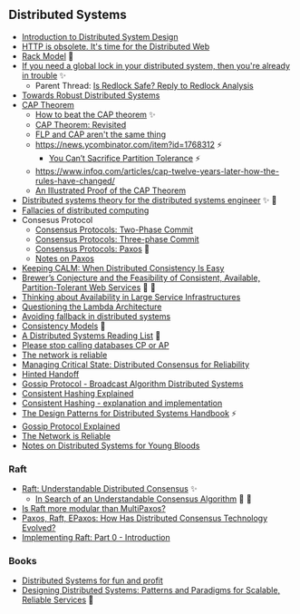 ## Distributed Systems

- [Introduction to Distributed System Design](http://www.hpcs.cs.tsukuba.ac.jp/~tatebe/lecture/h23/dsys/dsd-tutorial.html)
- [HTTP is obsolete. It's time for the Distributed Web](https://blog.neocities.org/blog/2015/09/08/its-time-for-the-distributed-web.html)
- [Rack Model](https://arxiv.org/abs/1302.5657) :page_with_curl:
- [If you need a global lock in your distributed system, then you're already in trouble](https://news.ycombinator.com/item?id=11066258) :sparkles:
  - Parent Thread: [Is Redlock Safe? Reply to Redlock Analysis](https://news.ycombinator.com/item?id=11065933)
- [Towards Robust Distributed Systems](https://people.eecs.berkeley.edu/~brewer/cs262b-2004/PODC-keynote.pdf)
- [CAP Theorem](https://en.wikipedia.org/wiki/CAP_theorem)
  - [How to beat the CAP theorem](http://nathanmarz.com/blog/how-to-beat-the-cap-theorem.html) :sparkles:
  - [CAP Theorem: Revisited](https://robertgreiner.com/cap-theorem-revisited/)
  - [FLP and CAP aren't the same thing](https://www.the-paper-trail.org/post/2012-03-25-flp-and-cap-arent-the-same-thing/)
  - https://news.ycombinator.com/item?id=1768312 :zap:
    - [You Can’t Sacrifice Partition Tolerance](https://codahale.com/you-cant-sacrifice-partition-tolerance/) :zap:
  - https://www.infoq.com/articles/cap-twelve-years-later-how-the-rules-have-changed/
  - [An Illustrated Proof of the CAP Theorem](https://mwhittaker.github.io/blog/an_illustrated_proof_of_the_cap_theorem/)
- [Distributed systems theory for the distributed systems engineer](https://www.the-paper-trail.org/post/2014-08-09-distributed-systems-theory-for-the-distributed-systems-engineer/) :sparkles: :file_folder:
- [Fallacies of distributed computing](https://en.wikipedia.org/wiki/Fallacies_of_distributed_computing)
- Consesus Protocol
  - [Consensus Protocols: Two-Phase Commit](https://www.the-paper-trail.org/post/2008-11-27-consensus-protocols-two-phase-commit/)
  - [Consensus Protocols: Three-phase Commit](https://www.the-paper-trail.org/post/2008-11-29-consensus-protocols-three-phase-commit/)
  - [Consensus Protocols: Paxos](https://www.the-paper-trail.org/post/2009-02-03-consensus-protocols-paxos/) :construction:
  - [Notes on Paxos](https://matklad.github.io/2020/11/01/notes-on-paxos.html)
- [Keeping CALM: When Distributed Consistency Is Easy](https://cacm.acm.org/magazines/2020/9/246941-keeping-calm/fulltext)
- [Brewer’s Conjecture and the Feasibility of Consistent, Available, Partition-Tolerant Web Services](https://citeseerx.ist.psu.edu/viewdoc/download?doi=10.1.1.67.6951&rep=rep1&type=pdf) :page_with_curl: :construction:
- [Thinking about Availability in Large Service Infrastructures](https://static.googleusercontent.com/media/research.google.com/en//pubs/archive/46181.pdf)
- [Questioning the Lambda Architecture](https://www.oreilly.com/ideas/questioning-the-lambda-architecture)
- [Avoiding fallback in distributed systems](https://aws.amazon.com/builders-library/avoiding-fallback-in-distributed-systems/)
- [Consistency Models](https://jepsen.io/consistency) :construction:
- [A Distributed Systems Reading List](https://dancres.github.io/Pages/) :file_folder:
- [Please stop calling databases CP or AP](https://martin.kleppmann.com/2015/05/11/please-stop-calling-databases-cp-or-ap.html)
- [The network is reliable](https://aphyr.com/posts/288-the-network-is-reliable)
- [Managing Critical State: Distributed Consensus for Reliability](https://sre.google/sre-book/managing-critical-state/)
- [Hinted Handoff](https://systemdesign.one/hinted-handoff/)
- [Gossip Protocol - Broadcast Algorithm Distributed Systems](https://systemdesign.one/gossip-protocol/)
- [Consistent Hashing Explained](https://systemdesign.one/consistent-hashing-explained)
- [Consistent Hashing - explanation and implementation](https://arpitbhayani.me/blogs/consistent-hashing)
- [The Design Patterns for Distributed Systems Handbook](https://www.freecodecamp.org/news/design-patterns-for-distributed-systems) :zap:
- [Gossip Protocol Explained](http://highscalability.com/blog/2023/7/16/gossip-protocol-explained.html)
- [The Network is Reliable](https://queue.acm.org/detail.cfm?id=2655736)
- [Notes on Distributed Systems for Young Bloods](https://www.somethingsimilar.com/2013/01/14/notes-on-distributed-systems-for-young-bloods/)

### Raft

- [Raft: Understandable Distributed Consensus](http://thesecretlivesofdata.com/raft/) :sparkles:
  - [In Search of an Understandable Consensus Algorithm](https://raft.github.io/raft.pdf) :page_with_curl: :construction:
- [Is Raft more modular than MultiPaxos?](https://maheshba.bitbucket.io/blog/2021/12/14/Modularity.html)
- [Paxos, Raft, EPaxos: How Has Distributed Consensus Technology Evolved?](https://www.alibabacloud.com/blog/paxos-raft-epaxos-how-has-distributed-consensus-technology-evolved_597127)
- [Implementing Raft: Part 0 - Introduction](https://eli.thegreenplace.net/2020/implementing-raft-part-0-introduction/)

### Books

- [Distributed Systems for fun and profit](http://book.mixu.net/distsys/)
- [Designing Distributed Systems: Patterns and Paradigms for Scalable, Reliable Services](https://www.oreilly.com/library/view/designing-distributed-systems/9781491983638/) :construction:
